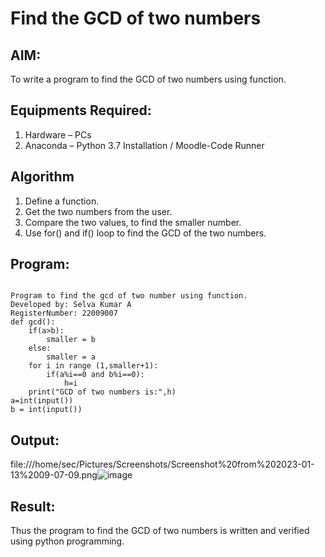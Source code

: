 # Find the GCD of two numbers

## AIM:
To write a program to find the GCD of two numbers using function.

## Equipments Required:
1. Hardware – PCs
2. Anaconda – Python 3.7 Installation / Moodle-Code Runner

## Algorithm
1. Define a function.
2. Get the two numbers from the user.
3. Compare the two values, to find the smaller number.
4. Use for() and if() loop to find the GCD of the two numbers.

## Program:
```

Program to find the gcd of two number using function.
Developed by: Selva Kumar A
RegisterNumber: 22009007 
def gcd():
    if(a>b):
        smaller = b
    else:
        smaller = a
    for i in range (1,smaller+1):
        if(a%i==0 and b%i==0):
            h=i
    print("GCD of two numbers is:",h)
a=int(input())
b = int(input())

```

## Output:
file:///home/sec/Pictures/Screenshots/Screenshot%20from%202023-01-13%2009-07-09.png![image](https://user-images.githubusercontent.com/120643262/212231792-2d48f081-4638-48ff-99d5-8c03c1ca3468.png)


## Result:
Thus the program to find the GCD of two numbers is written and verified using python programming.
